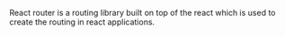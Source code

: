 React router is a routing library built on top of the react which is used to create the routing in react applications.
